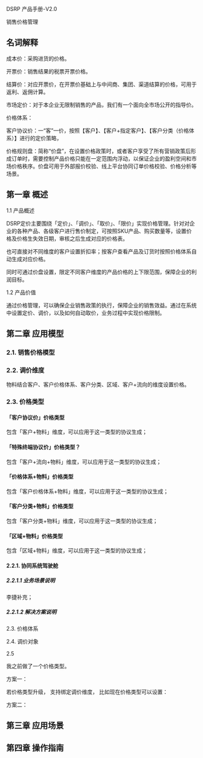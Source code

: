 

DSRP 产品手册-V2.0

销售价格管理

 

## 名词解释

成本价：采购进货的价格。

开票价：销售结果的税票开票价格。

结算价：对应开票价，在开票价基础上与中间商、集团、渠道结算的价格，可用于返利、返佣计算。

市场定价：对于本企业无限制销售的产品，我们有一个面向全市场公开的指导价。

价格体系：

客户协议价：一“客”一价，按照【客户】、【客户+指定客户】、【客户分类（价格体系）】进行的定价策略，

价格规则盘：简称“价盘”，在设置价格政策时，或者客户享受了所有营销政策后形成订单时，需要控制产品价格只能在一定范围内浮动，以保证企业的盈利空间和市场价格秩序。价盘可用于外部报价校验、线上平台协同订单价格校验、价格分析等场景。

 

## 第一章 概述

1.1 产品概述

​		DSRP定价主要围绕「定价」、「调价」、「取价」、「限价」实现价格管理。针对对企业的各种产品、各级客户进行售价制定，可按照SKU产品、购买数量等，设置价格及价格生失效日期，审核之后生成对应的价格表。

​		也可直接对不同维度的客户设置折扣率；按客户查看产品及订货时按照价格体系自动生成对应价格。

​		同时可通过价盘设置，限定不同客户维度的产品价格的上下限范围，保障企业的利润目标。

1.2 产品价值

​		通过价格管理，可以确保企业销售政策的执行，保障企业的销售效益。通过在系统中设置定价、调价，以及如何自动取价，业务过程中实现价格限制。

## 第二章 应用模型

### 2.1. 销售价格模型





### 2.2. 调价维度

物料结合客户、客户价格体系、客户分类、区域、客户+流向的维度设置价格。

### 2.3. 价格类型

#### 「客户协议价」价格类型

包含「客户+物料」维度，可以应用于这一类型的协议生成；

#### 「特殊终端协议价」价格类型？

包含「客户+流向+物料」维度，可以应用于这一类型的协议生成；

#### 「价格体系+物料」价格类型

包含「客户价格体系+物料」维度，可以应用于这一类型的协议生成；

#### 「客户分类+物料」价格类型

包含「客户分类+物料」维度，可以应用于这一类型的协议生成；

#### 「区域+物料」价格类型

包含「区域+物料」维度，可以应用于这一类型的协议生成；



#### 2.2.1. 协同系统驾驶舱

##### 2.2.1.1 业务场景说明

李捷补充；

##### 2.2.1.2 解决方案说明



2.3. 价格体系



2.4. 调价对象



2.5 

我之前做了一个价格类型。

方案一：

若价格类型升级，
支持绑定调价维度，
比如现在价格类型可以设置：







方案二：





## 第三章 应用场景



## 第四章 操作指南